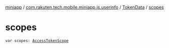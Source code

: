 [miniapp](../../index.md) / [com.rakuten.tech.mobile.miniapp.js.userinfo](../index.md) / [TokenData](index.md) / [scopes](./scopes.md)

# scopes

`var scopes: `[`AccessTokenScope`](../../com.rakuten.tech.mobile.miniapp.permission/-access-token-scope/index.md)